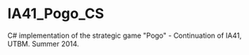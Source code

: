 IA41_Pogo_CS
============

C# implementation of the strategic game "Pogo" - Continuation of IA41, UTBM. Summer 2014.
